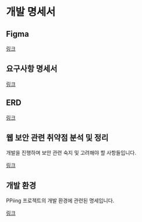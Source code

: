 # 개발 명세서

## Figma

[링크](https://www.figma.com/file/TbtaLjQlabBycnk4nMOFML/ppiingPpoong?node-id=0%3A1)

## 요구사항 명세서

[링크](https://docs.google.com/spreadsheets/d/1Io0vCbHKBOxY5xH10IJMvuXHVHIXp8okB2LeFMkNzC4/edit?usp=sharing)

## ERD

[링크](https://www.erdcloud.com/d/tiiLNzAnAf8qSwBok)

## 웹 보안 관련 취약점 분석 및 정리

개발을 진행하며 보안 관련 숙지 및 고려해야 할 사항들입니다.

[링크](./web_vulnerabilitie_summary.md)

## 개발 환경

PPiing 프로젝트의 개발 환경에 관련된 명세입니다.

[링크](./dev_env.md)
